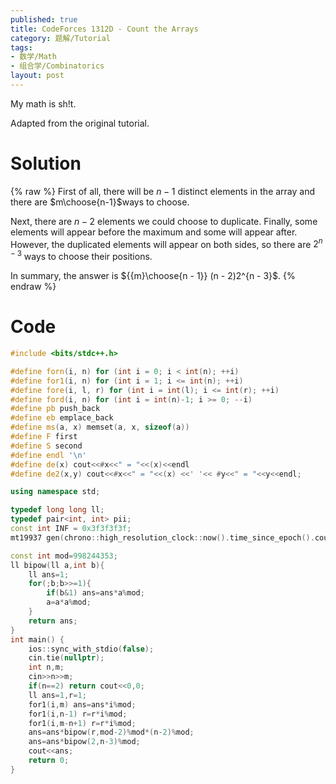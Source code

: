 ```yaml
---
published: true
title: CodeForces 1312D - Count the Arrays
category: 题解/Tutorial
tags: 
- 数学/Math
- 组合学/Combinatorics
layout: post
---
```

My math is sh!t.
<!-- more -->
Adapted from the original tutorial.

# Solution
{% raw %}
First of all, there will be $n-1$ distinct elements in the array and there are $m\choose{n-1}$ways to choose.

Next, there are $n-2$ elements we could choose to duplicate. Finally, some elements will appear before the maximum and some will appear after. However, the duplicated elements will appear on both sides, so there are $2^{n-3}$ ways to choose their positions.

In summary, the answer is ${{m}\choose{n - 1}} (n - 2)2^{n - 3}$.
{% endraw %}
# Code
```cpp
#include <bits/stdc++.h>

#define forn(i, n) for (int i = 0; i < int(n); ++i)
#define for1(i, n) for (int i = 1; i <= int(n); ++i)
#define fore(i, l, r) for (int i = int(l); i <= int(r); ++i)
#define ford(i, n) for (int i = int(n)-1; i >= 0; --i)
#define pb push_back
#define eb emplace_back
#define ms(a, x) memset(a, x, sizeof(a))
#define F first
#define S second
#define endl '\n'
#define de(x) cout<<#x<<" = "<<(x)<<endl
#define de2(x,y) cout<<#x<<" = "<<(x) <<' '<< #y<<" = "<<y<<endl;

using namespace std;

typedef long long ll;
typedef pair<int, int> pii;
const int INF = 0x3f3f3f3f;
mt19937 gen(chrono::high_resolution_clock::now().time_since_epoch().count());

const int mod=998244353;
ll bipow(ll a,int b){
	ll ans=1;
	for(;b;b>>=1){
		if(b&1) ans=ans*a%mod;
		a=a*a%mod;
	}
	return ans;
}
int main() {
    ios::sync_with_stdio(false);
    cin.tie(nullptr);
	int n,m;
	cin>>n>>m;
	if(n==2) return cout<<0,0;
	ll ans=1,r=1;
	for1(i,m) ans=ans*i%mod;
	for1(i,n-1) r=r*i%mod;
	for1(i,m-n+1) r=r*i%mod;
	ans=ans*bipow(r,mod-2)%mod*(n-2)%mod;
	ans=ans*bipow(2,n-3)%mod;
	cout<<ans;
    return 0;
}
```